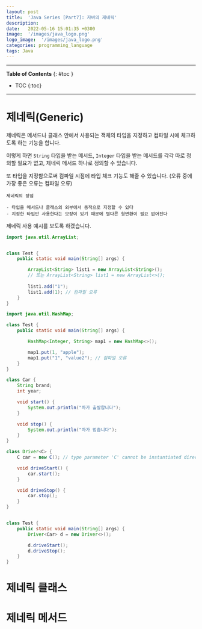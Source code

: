 ```yaml
---
layout: post
title:  'Java Series [Part7]: 자바의 제네릭'
description: 
date:   2022-05-16 15:01:35 +0300
image:  '/images/java_logo.png'
logo_image:  '/images/java_logo.png'
categories: programming_language
tags: Java
---
```

---

**Table of Contents**
{: #toc }
*  TOC
{:toc}

---

# 제네릭(Generic)
제네릭은 메서드나 클래스 안에서 사용되는 객체의 타입을 지정하고 컴파일 시에 체크하도록 하는 기능을 합니다.  

이렇게 하면 `String` 타입을 받는 메서드, `Integer` 타입을 받는 메서드를 각각 따로 정의할 필요가 없고, 제네릭 메서드 하나로 정의할 수 있습니다.  

또 타입을 지정함으로써 컴파일 시점에 타입 체크 기능도 해줄 수 있습니다. (오류 중에 가장 좋은 오류는 컴파일 오류)

```
제네릭의 장점

- 타입을 메서드나 클래스의 외부에서 동적으로 지정할 수 있다
- 지정한 타입만 사용한다는 보장이 있기 때문에 별다른 형변환이 필요 없어진다
```

제네릭 사용 예시를 보도록 하겠습니다.  

```java
import java.util.ArrayList;


class Test {
    public static void main(String[] args) {

        ArrayList<String> list1 = new ArrayList<String>();
        // 또는 ArrayList<String> list1 = new ArrayList<>();
        
        list1.add("1");
        list1.add(1); // 컴파일 오류
    }
}
```

```java
import java.util.HashMap;

class Test {
    public static void main(String[] args) {

        HashMap<Integer, String> map1 = new HashMap<>();

        map1.put(1, "apple");
        map1.put("1", "value2"); // 컴파일 오류
    }
}
```

```java
class Car {
    String brand;
    int year;

    void start() {
        System.out.println("차가 출발합니다");
    }

    void stop() {
        System.out.println("차가 멈춥니다");
    }
}

class Driver<C> {
    C car = new C(); // type parameter 'C' cannot be instantiated directly

    void driveStart() {
        car.start();
    }

    void driveStop() {
        car.stop();
    }
}


class Test {
    public static void main(String[] args) {
        Driver<Car> d = new Driver<>();

        d.driveStart();
        d.driveStop();
    }
}
```

# 제네릭 클래스


# 제네릭 메서드